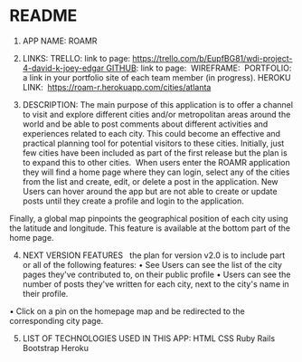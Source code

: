 # README

1.  APP NAME:  ROAMR  

2.  LINKS: TRELLO: link to page: https://trello.com/b/EupfBG81/wdi-project-4-david-k-joey-edgar GITHUB: link to page:  WIREFRAME:  PORTFOLIO: a link in your portfolio site of each team member (in progress). HEROKU LINK:  https://roam-r.herokuapp.com/cities/atlanta

3.  DESCRIPTION: The main purpose of this application is to offer a channel to visit and explore different cities and/or metropolitan areas around the world and be able to post comments about different activities and experiences related to each city. This could become an effective and practical planning tool for potential visitors to these cities. Initially, just few cities have been included as part of the first release but the plan is to expand this to other cities.  When users enter the ROAMR application they will find a home page where they can login, select any of the cities from the list and create, edit, or delete a post in the application. New Users can hover around the app but are not able to create or update posts until they create a profile and login to the application.

Finally, a global map pinpoints the geographical position of each city using the latitude and longitude. This feature is available at the bottom part of the home page.  

4. NEXT VERSION FEATURES   the plan for version v2.0 is to include part or all of the following features:
•    See Users can see the list of the city pages they've contributed to, on their
         public profile
•    Users can see the number of posts they've written for each city, next to the
        city's name in their profile.

•    Click on a pin on the homepage map and be redirected to the corresponding
         city page.

5.  LIST OF TECHNOLOGIES USED IN THIS APP: HTML CSS Ruby Rails Bootstrap Heroku
